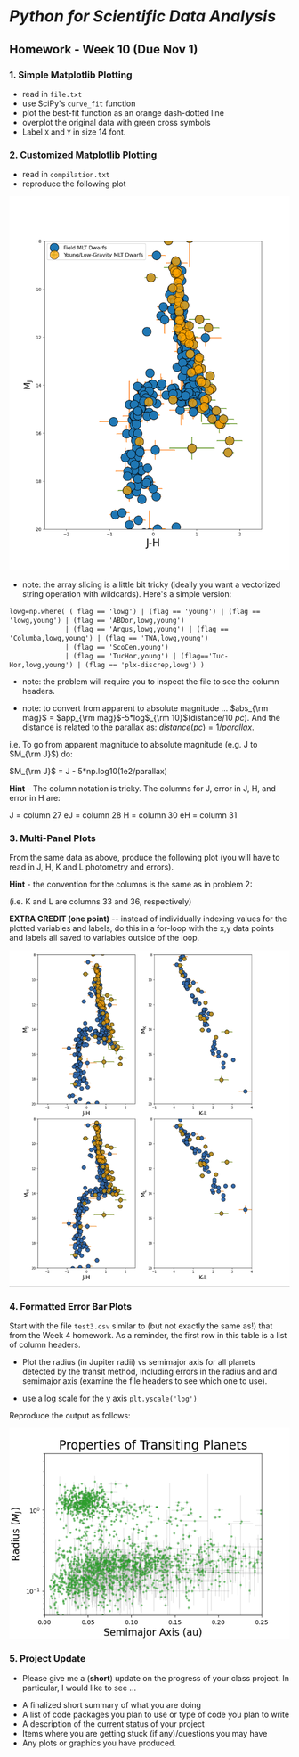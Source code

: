 # _Python for Scientific Data Analysis_

## Homework - Week 10 (Due Nov 1)


### 1. Simple Matplotlib Plotting

* read in ``file.txt``
* use SciPy's ``curve_fit`` function
* plot the best-fit function as an orange dash-dotted line
* overplot the original data with green cross symbols
* Label ``X`` and ``Y`` in size 14 font.

### 2. Customized Matplotlib Plotting

* read in ``compilation.txt`` 
* reproduce the following plot


 ![](./cmd.png)
 
 * note: the array slicing is a little bit tricky (ideally you want a vectorized string operation with wildcards).  Here's a simple version:

```
lowg=np.where( ( flag == 'lowg') | (flag == 'young') | (flag == 'lowg,young') | (flag == 'ABDor,lowg,young')
              | (flag == 'Argus,lowg,young') | (flag == 'Columba,lowg,young') | (flag == 'TWA,lowg,young')
              | (flag == 'ScoCen,young')                                 
              | (flag == 'TucHor,young') | (flag=='Tuc-Hor,lowg,young') | (flag == 'plx-discrep,lowg') )
```

* note: the problem will require you to inspect the file to see the column headers.

* note: to convert from apparent to absolute magnitude ...
 $abs_{\rm mag}$ = $app_{\rm mag}$-5*log$_{\rm 10}$(distance/10 $pc$).    And the distance is related to the parallax as:
 $distance (pc) = 1 /parallax$. 
 
 i.e. To go from apparent magnitude to absolute magnitude (e.g. J to $M_{\rm J}$) do:
 
 $M_{\rm J}$ = J - 5*np.log10(1e2/parallax)
 
 **Hint** -  The column notation is tricky.  The columns for J, error in J, H, and error in H are:
 
 J = column 27
 eJ = column 28
 H = column 30
 eH = column 31
 
### 3. Multi-Panel Plots

From the same data as above, produce the following plot (you will have to read in J, H, K and L photometry and errors).

**Hint** -  the convention for the columns is the same as in problem 2:

  (i.e. K and L are columns 33 and 36, respectively)

**EXTRA CREDIT (one point)** -- instead of individually indexing values for the plotted variables and labels, do this in a for-loop with the x,y data points and labels all saved to variables outside of the loop.

![](./prob4.png)


### 4. Formatted Error Bar Plots

Start with the file ``test3.csv`` similar to (but not exactly the same as!) that from the Week 4 homework.  As a reminder, the first row in this table is a list of column headers.   

* Plot the radius (in Jupiter radii) vs semimajor axis for all planets detected by the transit method, including errors in the radius and and semimajor axis (examine the file headers to see which one to use).

* use a log scale for the y axis ``plt.yscale('log')``

Reproduce the output as follows:

![](./transit_plot.png)



### 5. Project Update

* Please give me a (**short**) update on the progress of your class project.  In particular, I would like to see ...

- A finalized short summary of what you are doing
- A list of code packages you plan to use or type of code you plan to write
- A description of the current status of your project
- Items where you are getting stuck (if any)/questions you may have
- Any plots or graphics you have produced.